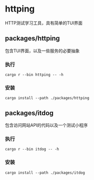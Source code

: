# httping
HTTP测试学习工具，具有简单的TUI界面

## packages/httping

包含TUI界面，以及一些服务的必要抽象

### 执行 
`cargo r --bin httping -- -h` 

### 安装
`cargo install --path ./packages/httping`

## packages/itdog

包含访问网站API的代码以及一个测试小程序

### 执行 
`cargo r --bin itdog -- -h` 

### 安装 
`cargo install --path ./packages/itdog`

